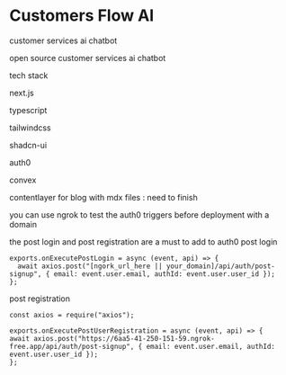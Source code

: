 # Customers Flow AI

customer services ai chatbot


open source customer services ai chatbot

tech stack


next.js


typescript


tailwindcss


shadcn-ui


auth0


convex

contentlayer for blog with mdx files  : need to finish


you can use ngrok to test the auth0 triggers before deployment with a domain

the post login and post registration are a must to add to auth0
post login
```
exports.onExecutePostLogin = async (event, api) => {
  await axios.post("[ngork_url_here || your_domain]/api/auth/post-signup", { email: event.user.email, authId: event.user.user_id });
};
```
post registration
```
const axios = require("axios");

exports.onExecutePostUserRegistration = async (event, api) => {
await axios.post("https://6aa5-41-250-151-59.ngrok-free.app/api/auth/post-signup", { email: event.user.email, authId: event.user.user_id });
};
```

